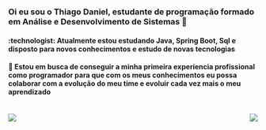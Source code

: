 <h3> Oi eu sou o Thiago Daniel, estudante de programação formado em Análise e Desenvolvimento de Sistemas 👋 </h3>
<h4> :technologist: Atualmente estou estudando Java, Spring Boot, Sql e disposto para novos conhecimentos e estudo de novas tecnologias </h4>
<h4> 🌱 Estou em busca de conseguir a minha primeira experiencia profissional como programador para 
  que com os meus conhecimentos eu possa colaborar com a evolução do meu time e evoluir cada vez mais o meu aprendizado </h4>

<div style= "display: inline_block"><br>
    <img align="center" src="https://github-readme-stats.vercel.app/api?username=thiagoDaniel&show_icons=true&theme=transparent">
    <img align="right"  src="https://github-readme-stats.vercel.app/api/top-langs/?username=thiagoDaniel&layout=compact">

</div>
